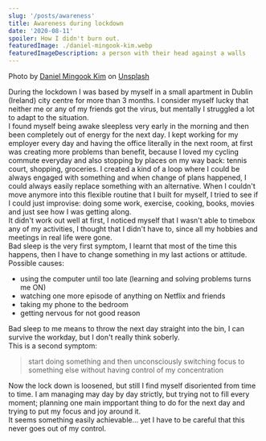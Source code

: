 ```yaml
---
slug: '/posts/awareness'
title: Awareness during lockdown
date: '2020-08-11'
spoiler: How I didn't burn out.
featuredImage: ./daniel-mingook-kim.webp
featuredImageDescription: a person with their head against a walls
---
```


<span class='text-sm'>Photo by <a href="https://unsplash.com/@danielmingookkim?utm_source=unsplash&amp;utm_medium=referral&amp;utm_content=creditCopyText">Daniel Mingook Kim</a> on <a href="https://unsplash.com/s/photos/confused?utm_source=unsplash&amp;utm_medium=referral&amp;utm_content=creditCopyText">Unsplash</a></span>

During the lockdown I was based by myself in a small apartment in Dublin (Ireland) city centre for more than 3 months.
I consider myself lucky that neither me or any of my friends got the virus, but mentally I struggled a lot to adapt to the situation.  
I found myself being awake sleepless very early in the morning and then been completely out of energy for the next day.
I kept working for my employer every day and having the office literally in the next room, at first was creating more problems than benefit, because I loved my cycling commute everyday and also stopping by places on my way back: tennis court, shopping, groceries.
I created a kind of a loop where I could be always engaged with something and when change of plans happened, I could always easily replace something with an alternative.
When I couldn't move anymore into this flexible routine that I built for myself, I tried to see if I could just improvise:
doing some work, exercise, cooking, books, movies and just see how I was getting along.  
It didn't work out well at first, I noticed myself that I wasn't able to timebox any of my activities, I thought that I didn't have to, since all my hobbies and meetings in real life were gone.  
Bad sleep is the very first symptom, I learnt that most of the time this happens, then I have to change something in my last actions or attitude.  
Possible causes:

- using the computer until too late (learning and solving problems turns me ON)
- watching one more episode of anything on Netflix and friends
- taking my phone to the bedroom
- getting nervous for not good reason

Bad sleep to me means to throw the next day straight into the bin, I can survive the workday, but I don't really think soberly.  
This is a second symptom:

> start doing something and then unconsciously switching focus to something else
> without having control of my concentration

Now the lock down is loosened, but still I find myself disoriented from time to time.
I am managing may day by day strictly, but trying not to fill every moment; planning one main impportant thing to do for the next
day and trying to put my focus and joy around it.  
It seems something easily achievable... yet I have to be careful that this never goes out of my control.
